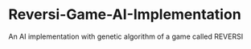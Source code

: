 # Reversi-Game-AI-Implementation
An AI implementation with genetic algorithm of a game called REVERSI
